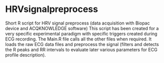 # HRVsignalpreprocess
Short R script for HRV signal preprocess (data acquisition with Biopac device and ACQKNOWLEDGE software)
This script has been created for a very specific experimental paradigm with specific triggers created during ECG recording.
The Main.R file calls all the other files when required. It loads the raw ECG data files and preprocess the signal (filters and detects the R peaks and RR intervals to evaluate later various parameters for ECG profile description).
